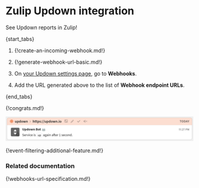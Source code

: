 # Zulip Updown integration

See Updown reports in Zulip!

{start_tabs}

1. {!create-an-incoming-webhook.md!}

1. {!generate-webhook-url-basic.md!}

1. On [your Updown settings page](https://updown.io/settings/edit), go to **Webhooks**.

1. Add the URL generated above to the list of **Webhook endpoint URLs**.

{end_tabs}

{!congrats.md!}

![](/static/images/integrations/updown/001.png)

{!event-filtering-additional-feature.md!}

### Related documentation

{!webhooks-url-specification.md!}
